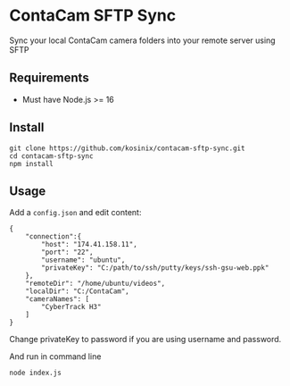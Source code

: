 # ContaCam SFTP Sync

Sync your local ContaCam camera folders into your remote server using SFTP

## Requirements

* Must have Node.js >= 16


## Install

    git clone https://github.com/kosinix/contacam-sftp-sync.git
    cd contacam-sftp-sync
    npm install

## Usage

Add a `config.json` and edit content:


    {
        "connection":{
            "host": "174.41.158.11",
            "port": "22",
            "username": "ubuntu",
            "privateKey": "C:/path/to/ssh/putty/keys/ssh-gsu-web.ppk"
        },
        "remoteDir": "/home/ubuntu/videos",
        "localDir": "C:/ContaCam",
        "cameraNames": [
            "CyberTrack H3"
        ]
    }

Change privateKey to password if you are using username and password.


And run in command line

    node index.js
